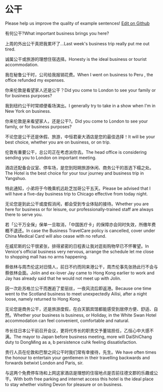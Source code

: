# 公干

Please help us improve the quality of example sentences! [Edit on Github](https://github.com/jiyushe/jiyu-example-sentence-source/blob/main/chinese/gonggan.md)

<p><span class="chinese">有何公干?</span><span class="english">What important business brings you here?</span></p>

<p><span class="chinese">上周的外出公干真把我累坏了…</span><span class="english">Last week's business trip really put me out tired.</span></p>

<p><span class="chinese">诚属公干或旅游的理想住宿选择。</span><span class="english">Honesty is the ideal business or tourist accommodation.</span></p>

<p><span class="chinese">我在秘鲁公干时，公司给我报销花费。</span><span class="english">When I went on business to Peru , the office refunded my expenses.</span></p>

<p><span class="chinese">你来伦敦是看望家人还是公干？</span><span class="english">Did you come to London to see your family or for business purposes?</span></p>

<p><span class="chinese">我到纽约公干时常顺便看场演出。</span><span class="english">I generally try to take in a show when I'm in New York on business.</span></p>

<p><span class="chinese">你来伦敦是来看望家人，还是公干?。</span><span class="english">Did you come to London to see your family, or for business purposes?</span></p>

<p><span class="chinese">不论您是公干还是休假、旅游，中恒君豪大酒店是您的最佳选择！</span><span class="english">It will be your best choice, whether you are on business, or on trip.</span></p>

<p><span class="chinese">伦敦有重要公干，总公司正在考虑派你去。</span><span class="english">The head office is considering sending you to London on important meeting.</span></p>

<p><span class="chinese">酒店还配备会议室、停车场，是您到阳朔旅游休闲、商务公干的首选下榻之处。</span><span class="english">The Hotel is the best choice for your tour journey and business trip in Yangshuo.</span></p>

<p><span class="chinese">特此通知，小弟将于今晚乘机远赴芝加哥公干五天。</span><span class="english">Please be advised that I will have a five-day business trip to Chicago effective from today night.</span></p>

<p><span class="chinese">无论您是到此公干或度假消闲，都会受到专业体贴的接待。</span><span class="english">Whether you are here for business or for leisure, our professionally-trained staff are always there to serve you.</span></p>

<p><span class="chinese">若「公干万全保」保单一旦取消，「中国医疗卡」的保障亦会同时失效，所缴年费概不退还。</span><span class="english">In case the Business TravelCare policy is cancelled, cover under China Medical Card will also cease with no refund.</span></p>

<p><span class="chinese">在威尼斯的公干很紧张，排得紧密的日程表让我对逛街购物早已不怀奢望。</span><span class="english">In Venice's official business very nervous, arrange the schedule let me close to shopping mall has no arms happening.</span></p>

<p><span class="chinese">蔡依林与周杰伦这对旧情人，前日不约而同来港公干，周杰伦事先张扬此行不会与蔡依林会面。</span><span class="english">Jolin and ex-lover Jay came to Hong Kong earlier to work and Jay has already said that he would not meet up with Jolin.</span></p>

<p><span class="chinese">因一次赴苏格兰公干而邂逅了爱丽丝，一夜风流后即返港。</span><span class="english">Because one time went to the Scotland business to meet unexpectedly Ailisi, after a night loose, namely returned to Hong Kong.</span></p>

<p><span class="chinese">无论您是商务公干，还是旅游度假，在白天鹅宾馆都能感受到居停方便、舒适、自然。</span><span class="english">Whether your business is business, or Holiday, in the White Swan Hotel accommodation can feel convenient, comfortable and natural.</span></p>

<p><span class="chinese">市长往日本公干前召开会议，更将代市长的职责交予董铭担任，乙恒心中大感不满。</span><span class="english">The mayor to Japan before business meeting, more will DaiShiChang duty to DongMing as a, b persistence cuhk feeling dissatisfaction.</span></p>

<p><span class="chinese">贵行人员在伦敦和巴黎之间公干时我们常有幸接待，先生。</span><span class="english">We have often times the honour to entertain your gentlemen in their travelling backwards and forwards betwixt London and Paris, sir.</span></p>

<p><span class="chinese">与这两个免费停车场和上网这家酒店是理想的住宿地点是否前往德文郡的乐趣或公干。</span><span class="english">With both free parking and internet access this hotel is the ideal place to stay whether visiting Devon for pleasure or on business.</span></p>

